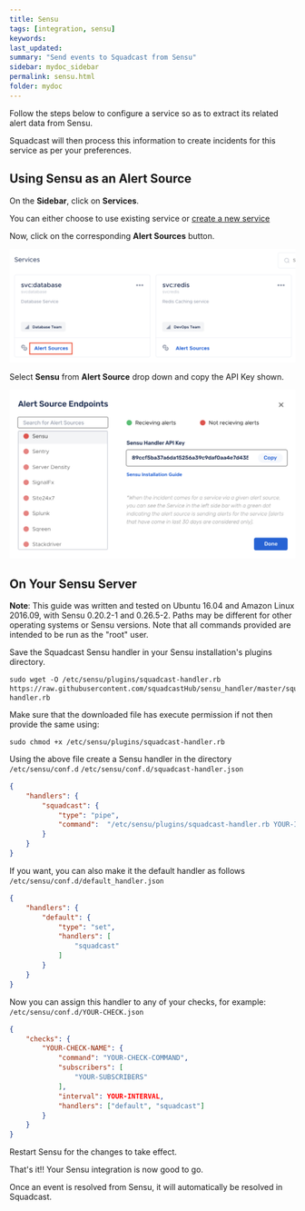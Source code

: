 ```yaml
---
title: Sensu
tags: [integration, sensu]
keywords: 
last_updated: 
summary: "Send events to Squadcast from Sensu"
sidebar: mydoc_sidebar
permalink: sensu.html
folder: mydoc
---
```


Follow the steps below to configure a service so as to extract its related alert data from Sensu.

Squadcast will then process this information to create incidents for this service as per your preferences.

## Using Sensu as an Alert Source

On the **Sidebar**, click on **Services**.

You can either choose to use existing service or [create a new service](adding-a-service.html)

Now, click on the corresponding **Alert Sources** button.

![](images/integration_1.png)

Select **Sensu** from  **Alert Source** drop down and copy the API Key shown.

![](images/sensu_1.png)

## On Your Sensu Server

**Note**: This guide was written and tested on Ubuntu 16.04 and Amazon Linux 2016.09, with Sensu 0.20.2-1 and 0.26.5-2. Paths may be different for other operating systems or Sensu versions. Note that all commands provided are intended to be run as the "root" user.

Save the Squadcast Sensu handler in your Sensu installation's plugins directory.

```
sudo wget -O /etc/sensu/plugins/squadcast-handler.rb https://raw.githubusercontent.com/squadcastHub/sensu_handler/master/squadcast-handler.rb
```

Make sure that the downloaded file has execute permission if not then provide the same using:

```
sudo chmod +x /etc/sensu/plugins/squadcast-handler.rb
```

Using the above file create a Sensu handler in the directory `/etc/sensu/conf.d` 
`/etc/sensu/conf.d/squadcast-handler.json`

```json
{            
    "handlers": {
        "squadcast": {
            "type": "pipe",
            "command":  "/etc/sensu/plugins/squadcast-handler.rb YOUR-INTEGRATION-KEY-HERE-FROM-STEP-2"                      
        }
    }
}
```

If you want, you can also make it the default handler as follows
`/etc/sensu/conf.d/default_handler.json`

```json
{
    "handlers": {
        "default": {
            "type": "set",
            "handlers": [
                "squadcast"
            ]
        }
    }
}
```

Now you can assign this handler to any of your checks, for example:
`/etc/sensu/conf.d/YOUR-CHECK.json`

```json
{
    "checks": {
        "YOUR-CHECK-NAME": {
            "command": "YOUR-CHECK-COMMAND",
            "subscribers": [
                "YOUR-SUBSCRIBERS"
            ],
            "interval": YOUR-INTERVAL,
            "handlers": ["default", "squadcast"]
        }
    }
}
```

Restart Sensu for the changes to take effect.

That's it!! Your Sensu integration is now good to go.

Once an event is resolved from Sensu, it will automatically be resolved in Squadcast.